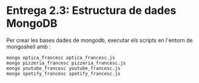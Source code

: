 # Entrega 2.3: Estructura de dades MongoDB

Per crear les bases dades de mongodb, executar els scripts en l'entorn de mongoshell amb : 
```
mongo optica_francesc optica_francesc.js
mongo pizzeria_francesc pizzeria_francesc.js
mongo youtube_francesc youtube_francesc.js
mongo spotify_francesc spotify_francesc.js

```